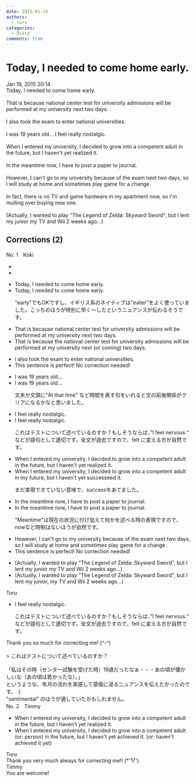 ```yaml
---
date: 2015-01-16
authors:
  - toru
categories:
  - Diary
comments: true
---
```


# Today, I needed to come home early.
<div class="date">Jan 16, 2015 20:14</div>
<div id="post"><div id="body_show_ori">
Today, I needed to come home early.<br/><br/>That is because national center test for university admissions will be performed at my university next two days.<br/><br/>I also took the exam to enter national universities.<br/><br/>I was 19 years old... I feel really nostalgic.<br/><br/>When I entered my university, I decided to grow into a competent adult in the future, but I haven't yet realized it.<br/><br/>In the meantime now, I have to post a paper to journal.<br/><br/>However, I can't go to my university because of the exam next two days, so I will study at home and sometimes play game for a change.<br/><br/>In fact, there is no TV and game hardware in my apartment now, so I'm mulling over buying new one.<br/><br/>(Actually, I wanted to play "The Legend of Zelda: Skyward Sword", but I lent my junior my TV and Wii 2 weeks ago...)
</div></div>

<!-- more -->


## Corrections (2)
<div id="block"><div class="first_name"> No. 1　<span class="just_name">Koki </span></div><div id="block2">
<ul class="correction_field">
<li class="incorrect"></li>
<li class="corrected correct">

</li>
</ul>
<ul class="correction_field">
<li class="incorrect">Today, I needed to come home early.</li>
<li class="corrected correct">
Today, I needed to come home early.
<p class="correction_comment">"early"でもOKですし、イギリス系のネイティブは"ealier"をよく使っていました。こっちのほうが特別に早く～したというニュアンスが伝わるそうです。</p>
</li>
</ul>
<ul class="correction_field">
<li class="incorrect">That is because national center test for university admissions will be performed at my university next two days.</li>
<li class="corrected correct">
That is because <span class="f_red">the</span> national center test for university admissions will be performed at my university next (or <span class="f_red">coming</span>) two days.
</li>
</ul>
<ul class="correction_field">
<li class="incorrect">I also took the exam to enter national universities.</li>
<li class="corrected perfect">This sentence is perfect! No correction needed!</li>
</ul>
<ul class="correction_field">
<li class="incorrect">I was 19 years old...</li>
<li class="corrected correct">
I was 19 years old...
<p class="correction_comment">文末か文頭に"At that time" など時間を表す句をいれると文の前後関係がクリアになるかなと思いました。</p>
</li>
</ul>
<ul class="correction_field">
<li class="incorrect">I feel really nostalgic.</li>
<li class="corrected correct">
I feel really nostalgic.
<p class="correction_comment">これはテストについて述べているのすか？もしそうならば、”I feel nervous " などが語句として適切です。全文が過去ですので、felt に変える方が自然です。</p>
</li>
</ul>
<ul class="correction_field">
<li class="incorrect">When I entered my university, I decided to grow into a competent adult in the future, but I haven't yet realized it.</li>
<li class="corrected correct">
When I entered my university, I decided to grow into a competent adult in <span class="f_red">my</span> future, but I haven't yet <span class="f_red">successeed</span> it.
<p class="correction_comment">まだ実現できていない意味で、successをあてました。</p>
</li>
</ul>
<ul class="correction_field">
<li class="incorrect">In the meantime now, I have to post a paper to journal.</li>
<li class="corrected correct">
In the meantime <span class="sline">now</span>, I have to post a paper to journal.
<p class="correction_comment">"Meantime"は現在の状況に付け加えて何かを述べる時の表現ですので、nowなど時制はないほうが自然です。</p>
</li>
</ul>
<ul class="correction_field">
<li class="incorrect">However, I can't go to my university because of the exam next two days, so I will study at home and sometimes play game for a change.</li>
<li class="corrected perfect">This sentence is perfect! No correction needed!</li>
</ul>
<ul class="correction_field">
<li class="incorrect">(Actually, I wanted to play "The Legend of Zelda: Skyward Sword", but I lent my junior my TV and Wii 2 weeks ago...)</li>
<li class="corrected correct">
(Actually, I wanted to play "The Legend of Zelda: Skyward Sword", but I lent my junior<span class="f_red">, </span>my TV and Wii 2 weeks ago...)
</li>
</ul>
</div><div class="name"><span class="just_name">Toru</span><br><div class="quote_field"><ul class="correction_field">
<li class="corrected correct">
I feel really nostalgic.
<p class="correction_comment">
これはテストについて述べているのすか？もしそうならば、”I feel nervous " などが語句として適切です。全文が過去ですので、felt に変える方が自然です。
</p>
</li>
</ul></div>
Thank you so much for correcting me! (^-^)<br/><br/>&gt; これはテストについて述べているのすか？<br/><br/>「私はその時（センター試験を受けた時）19歳だったなぁ・・・あの頃が懐かしいな（あの頃は若かったな）。」<br/>というような、年月の流れを実感して感傷に浸るニュアンスを伝えたかったのです。 :)<br/>"sentimental" のほうが適していたかもしれません。
</div>
</div>
<div id="block"><div class="first_name"> No. 2　<span class="just_name">Timmy</span></div><div id="block2">
<ul class="correction_field">
<li class="incorrect">When I entered my university, I decided to grow into a competent adult in the future, but I haven't yet realized it.</li>
<li class="corrected correct">
When I entered my university, I decided to grow into a competent adult (or: <span class="f_blue">person</span>) in the future, but I haven't yet <span class="f_blue">achieved </span>it. (or: haven't <span class="f_blue">achieved </span>it yet)
</li>
</ul>
</div><div class="name"><span class="just_name">Toru</span><br>
Thank you very much always for correcting me!! (*'▽')
</div>
<div class="name"><span class="just_name">Timmy</span><br>
You are welcome!
</div>
</div>
